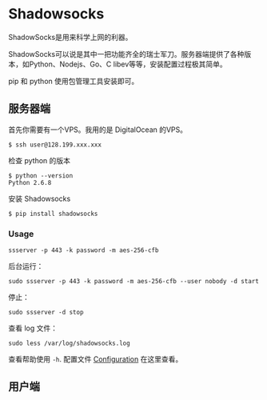 # Shadowsocks

ShadowSocks是用来科学上网的利器。

ShadowSocks可以说是其中一把功能齐全的瑞士军刀。服务器端提供了各种版本，如Python、Nodejs、Go、C libev等等，安装配置过程极其简单。

pip 和 python 使用包管理工具安装即可。

## 服务器端

首先你需要有一个VPS。我用的是 DigitalOcean 的VPS。


```
$ ssh user@128.199.xxx.xxx
```

检查 python 的版本
```
$ python --version
Python 2.6.8
```
安装 Shadowsocks
```
$ pip install shadowsocks
```

### Usage

```
ssserver -p 443 -k password -m aes-256-cfb
```

后台运行：

```
sudo ssserver -p 443 -k password -m aes-256-cfb --user nobody -d start
```

停止：

```
sudo ssserver -d stop
```

查看 log 文件：

```
sudo less /var/log/shadowsocks.log
```

查看帮助使用 `-h`. 配置文件 [Configuration](https://github.com/shadowsocks/shadowsocks/wiki/Configuration-via-Config-File) 在这里查看。


## 用户端